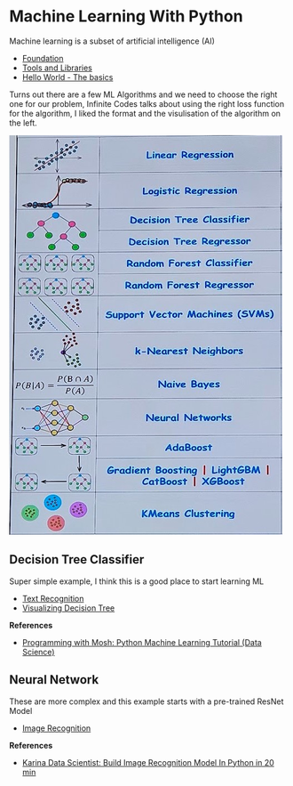 # Machine Learning With Python

Machine learning is a subset of artificial intelligence (AI) 

- [Foundation](./docs/foundation.md)
- [Tools and Libraries](./docs/tools_and_libraries.md)
- [Hello World - The basics](./docs/helloworld.md)

Turns out there are a few ML Algorithms and we need to choose the right one for our problem, Infinite Codes talks about using the right loss function for the algorithm, I liked the format and the visulisation of the algorithm on the left.

![algorithms](./docs/algorithms.jpg)

## Decision Tree Classifier
Super simple example, I think this is a good place to start learning ML

- [Text Recognition](./docs/codewithmosh.md)
- [Visualizing Decision Tree](./docs/visualizing-decision-tree.md)

**References**
- [Programming with Mosh: Python Machine Learning Tutorial (Data Science)](https://www.youtube.com/watch?v=7eh4d6sabA0)

## Neural Network
These are more complex and this example starts with a pre-trained ResNet Model

- [Image Recognition](./docs/image-recognition.md)

**References**
- [Karina Data Scientist: Build Image Recognition Model In Python in 20 min](https://www.youtube.com/watch?v=3qZsOyAy4Yc)